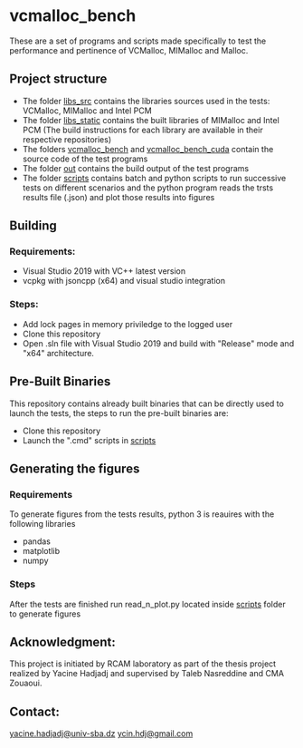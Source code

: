 # vcmalloc_bench
These are a set of programs and scripts made specifically to test the performance and pertinence of VCMalloc, MIMalloc and Malloc.

## Project structure
- The folder [libs_src](libs_src) contains the libraries sources used in the tests: VCMalloc, MIMalloc and Intel PCM
- The folder [libs_static](libs_static) contains the built libraries of MIMalloc and Intel PCM (The build instructions for each library are available in their respective repositories)
- The folders [vcmalloc\_bench](vcmalloc\_bench) and [vcmalloc\_bench_cuda](vcmalloc\_bench_cuda) contain the source code of the test programs
- The folder [out](out) contains the build output of the test programs
- The folder [scripts](scripts) contains batch and python scripts to run successive tests on different scenarios and the python program reads the trsts results file (.json) and plot those results into figures

## Building
### Requirements:
- Visual Studio 2019 with VC++ latest version
- vcpkg with jsoncpp (x64) and visual studio integration
### Steps:
- Add lock pages in memory priviledge to the logged user
- Clone this repository
- Open .sln file with Visual Studio 2019 and build with "Release" mode and "x64" architecture.

## Pre-Built Binaries
This repository contains already built binaries that can be directly used to launch the tests, the steps to run the pre-built binaries are:
- Clone this repository
- Launch the ".cmd" scripts in [scripts](/scripts)

## Generating the figures
### Requirements
To generate figures from the tests results, python 3 is reauires with the following libraries
- pandas
- matplotlib
- numpy
### Steps
After the tests are finished run read\_n\_plot.py located inside [scripts](scripts) folder to generate figures

## Acknowledgment:
This project is initiated by RCAM laboratory as part of the thesis project realized by Yacine Hadjadj and supervised by Taleb Nasreddine and CMA Zouaoui.

## Contact:
yacine.hadjadj@univ-sba.dz
ycin.hdj@gmail.com